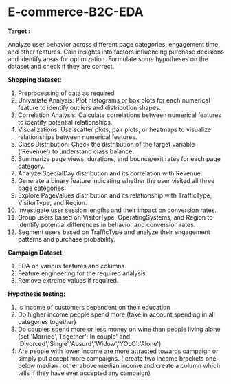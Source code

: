 # E-commerce-B2C-EDA

**Target :**

Analyze user behavior across different page categories, engagement time, and other features. Gain insights into factors influencing purchase decisions and identify areas for optimization. Formulate some hypotheses on the dataset and check if they are correct.

**Shopping dataset:**

1. Preprocessing of data as required
2. Univariate Analysis: Plot histograms or box plots for each numerical feature to identify outliers and distribution shapes.
3. Correlation Analysis: Calculate correlations between numerical features to identify potential relationships.
4. Visualizations: Use scatter plots, pair plots, or heatmaps to visualize relationships between numerical features.
5. Class Distribution: Check the distribution of the target variable ('Revenue') to understand class balance.
6. Summarize page views, durations, and bounce/exit rates for each page category.
7. Analyze SpecialDay distribution and its correlation with Revenue.
8. Generate a binary feature indicating whether the user visited all three page categories.
9. Explore PageValues distribution and its relationship with TrafficType, VisitorType, and Region.
10. Investigate user session lengths and their impact on conversion rates.
11. Group users based on VisitorType, OperatingSystems, and Region to identify potential differences in behavior and conversion rates.
12. Segment users based on TrafficType and analyze their engagement patterns and purchase probability.

**Campaign Dataset**

1. EDA on various features and columns.
2. Feature engineering for the required analysis.
3. Remove extreme values if required.

**Hypothesis testing:**
1. Is income of customers dependent on their education
2. Do higher income people spend more (take in account spending in all categories together)
3. Do couples spend more or less money on wine than people living alone (set 'Married','Together':'In couple' and 'Divorced','Single','Absurd','Widow','YOLO':'Alone')
4. Are people with lower income are more attracted towards campaign or simply put accept more campaigns. ( create two income brackets one below median , other above median income and create a column which tells if they have ever accepted any campaign)
